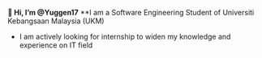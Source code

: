 **👋 Hi, I’m @Yuggen17**
**I am a Software Engineering Student of Universiti Kebangsaan Malaysia (UKM)
- I am actively looking for internship to widen my knowledge and experience on IT field
<!---
Yuggen17/Yuggen17 is a ✨ special ✨ repository because its `README.md` (this file) appears on your GitHub profile.
You can click the Preview link to take a look at your changes.
--->
